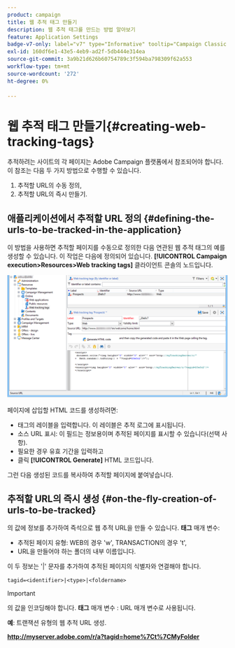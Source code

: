 ```yaml
---
product: campaign
title: 웹 추적 태그 만들기
description: 웹 추적 태그를 만드는 방법 알아보기
feature: Application Settings
badge-v7-only: label="v7" type="Informative" tooltip="Campaign Classic v7에만 적용됩니다."
exl-id: 160df6e1-43e5-4eb9-ad2f-5db444e314ea
source-git-commit: 3a9b21d626b60754789c3f594ba798309f62a553
workflow-type: tm+mt
source-wordcount: '272'
ht-degree: 0%

---
```


# 웹 추적 태그 만들기{#creating-web-tracking-tags}

추적하려는 사이트의 각 페이지는 Adobe Campaign 플랫폼에서 참조되어야 합니다. 이 참조는 다음 두 가지 방법으로 수행할 수 있습니다.

1. 추적할 URL의 수동 정의,
1. 추적할 URL의 즉시 만들기.

## 애플리케이션에서 추적할 URL 정의 {#defining-the-urls-to-be-tracked-in-the-application}

이 방법을 사용하면 추적할 페이지를 수동으로 정의한 다음 연관된 웹 추적 태그의 예를 생성할 수 있습니다. 이 작업은 다음에 정의되어 있습니다. **[!UICONTROL Campaign execution>Resources>Web tracking tags]** 클라이언트 콘솔의 노드입니다.

![](assets/d_ncs_integration_webtracking_screen.png)

페이지에 삽입할 HTML 코드를 생성하려면:

* 태그의 레이블을 입력합니다. 이 레이블은 추적 로그에 표시됩니다.
* 소스 URL 표시: 이 필드는 정보용이며 추적된 페이지를 표시할 수 있습니다(선택 사항).
* 필요한 경우 유효 기간을 입력하고
* 클릭 **[!UICONTROL Generate]** HTML 코드입니다.

그런 다음 생성된 코드를 복사하여 추적할 페이지에 붙여넣습니다.

## 추적할 URL의 즉시 생성 {#on-the-fly-creation-of-urls-to-be-tracked}

의 값에 정보를 추가하여 즉석으로 웹 추적 URL을 만들 수 있습니다. **태그** 매개 변수:

* 추적된 페이지 유형: WEB의 경우 &#39;w&#39;, TRANSACTION의 경우 &#39;t&#39;,
* URL을 만들어야 하는 폴더의 내부 이름입니다.

이 두 정보는 &#39;|&#39; 문자를 추가하여 추적된 페이지의 식별자와 연결해야 합니다.

```
tagid=<identifier>|<type>|<foldername>
```

>[!IMPORTANT]
>
>의 값을 인코딩해야 합니다. **태그** 매개 변수 : URL 매개 변수로 사용됩니다.

**예**: 트랜잭션 유형의 웹 추적 URL 생성.

**http://myserver.adobe.com/r/a?tagid=home%7Ct%7CMyFolder**
